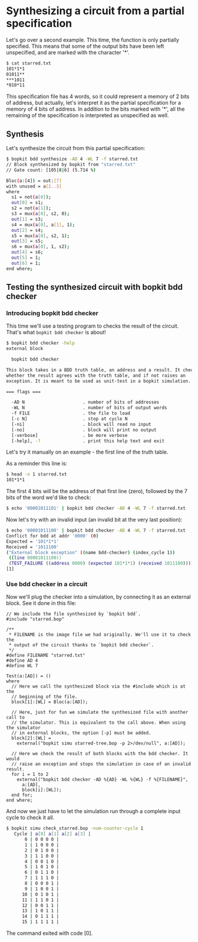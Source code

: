 # Synthesizing a circuit from a partial specification

Let's go over a second example. This time, the function is only partially
specified. This means that some of the output bits have been left unspecified,
and are marked with the character '*'.

```sh
$ cat starred.txt
101*1*1
01011**
***1011
*010*11
```

This specification file has 4 words, so it could represent a memory of 2 bits of
address, but actually, let's interpret it as the partial specification for a
memory of 4 bits of address. In addition to the bits marked with '*', all the
remaining of the specification is interpreted as unspecified as well.

## Synthesis

Let's synthesize the circuit from this partial specification:

```sh
$ bopkit bdd synthesize -AD 4 -WL 7 -f starred.txt
// Block synthesized by bopkit from "starred.txt"
// Gate count: [105|8|6] (5.714 %)

Bloc(a:[4]) = out:[7]
with unused = a[2..3]
where
  s1 = not(a[0]);
  out[0] = s1;
  s2 = not(a[1]);
  s3 = mux(a[0], s2, 0);
  out[1] = s3;
  s4 = mux(a[0], a[1], 1);
  out[2] = s4;
  s5 = mux(a[0], s2, 1);
  out[3] = s5;
  s6 = mux(a[0], 1, s2);
  out[4] = s6;
  out[5] = 1;
  out[6] = 1;
end where;
```

## Testing the synthesized circuit with bopkit bdd checker

### Introducing bopkit bdd checker

This time we'll use a testing program to checks the result of the circuit.
That's what `bopkit bdd checker` is about!

```sh
$ bopkit bdd checker -help
external block

  bopkit bdd checker

This block takes in a BDD truth table, an address and a result. It checks
whether the result agrees with the truth table, and if not raises an
exception. It is meant to be used as unit-test in a bopkit simulation.

=== flags ===

  -AD N                      . number of bits of addresses
  -WL N                      . number of bits of output words
  -f FILE                    . the file to load
  [-c N]                     . stop at cycle N
  [-ni]                      . block will read no input
  [-no]                      . block will print no output
  [-verbose]                 . be more verbose
  [-help], -?                . print this help text and exit

```

Let's try it manually on an example - the first line of the truth table.

As a reminder this line is:

```sh
$ head -n 1 starred.txt
101*1*1
```

The first 4 bits will be the address of that first line (zero), followed by the
7 bits of the word we'd like to check:

```sh
$ echo '00001011101' | bopkit bdd checker -AD 4 -WL 7 -f starred.txt

```

Now let's try with an invalid input (an invalid bit at the very last position):

```sh
$ echo '00001011100' | bopkit bdd checker -AD 4 -WL 7 -f starred.txt
Conflict for bdd at addr '0000' (0)
Expected = '101*1*1'
Received = '1011100'
("External block exception" ((name bdd-checker) (index_cycle 1))
 ((line 00001011100))
 (TEST_FAILURE ((address 0000) (expected 101*1*1) (received 1011100))))
[1]
```

### Use bdd checker in a circuit

Now we'll plug the checker into a simulation, by connecting it as an external
block. See it done in this file:

<!-- $MDX file=check_starred.bop -->
```bopkit
// We include the file synthesized by `bopkit bdd`.
#include "starred.bop"

/**
 * FILENAME is the image file we had originally. We'll use it to check the
 * output of the circuit thanks to `bopkit bdd checker`.
 */
#define FILENAME "starred.txt"
#define AD 4
#define WL 7

Test(a:[AD]) = ()
where
  // Here we call the synthesized block via the #include which is at the
  // beginning of the file.
  block[1]:[WL] = Bloc(a:[AD]);

  // Here, just for fun we simulate the synthesized file with another call to
  // the simulator. This is equivalent to the call above. When using the simulator
  // in external blocks, the option [-p] must be added.
  block[2]:[WL] =
    external("bopkit simu starred-tree.bop -p 2>/dev/null", a:[AD]);

  // Here we check the result of both blocks with the bdd checker. It would
  // raise an exception and stops the simulation in case of an invalid result.
  for i = 1 to 2
    external("bopkit bdd checker -AD %{AD} -WL %{WL} -f %{FILENAME}",
      a:[AD],
      block[i]:[WL]);
  end for;
end where;
```

And now we just have to let the simulation run through a complete input cycle to
check it all.

```sh
$ bopkit simu check_starred.bop -num-counter-cycle 1
   Cycle | a[0] a[1] a[2] a[3] |
       0 | 0 0 0 0 |
       1 | 1 0 0 0 |
       2 | 0 1 0 0 |
       3 | 1 1 0 0 |
       4 | 0 0 1 0 |
       5 | 1 0 1 0 |
       6 | 0 1 1 0 |
       7 | 1 1 1 0 |
       8 | 0 0 0 1 |
       9 | 1 0 0 1 |
      10 | 0 1 0 1 |
      11 | 1 1 0 1 |
      12 | 0 0 1 1 |
      13 | 1 0 1 1 |
      14 | 0 1 1 1 |
      15 | 1 1 1 1 |
```

The command exited with code [0].
